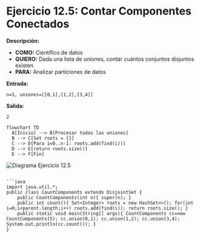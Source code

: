 # Ejercicio 12.5: Contar Componentes Conectados  
**Descripción:**  
- **COMO:** Científico de datos  
- **QUIERO:** Dada una lista de uniones, contar cuántos conjuntos disjuntos existen  
- **PARA:** Analizar particiones de datos  

**Entrada:**  
```
n=5, uniones=[[0,1],[1,2],[3,4]]
```

**Salida:**  
```
2
```

```mermaid
flowchart TD
  A[Inicio] --> B[Procesar todas las uniones]  
  B --> C[Set roots = {}]  
  C --> D[Para i=0..n-1: roots.add(find(i))]  
  D --> E[return roots.size()]  
  E --> F[Fin]
```

![Diagrama Ejercicio 12.5](diagram5.png)
```

```java
import java.util.*;
public class CountComponents extends DisjointSet {
    public CountComponents(int n){ super(n); }
    public int count(){ Set<Integer> roots = new HashSet<>(); for(int i=0;i<parent.length;i++) roots.add(find(i)); return roots.size(); }
    public static void main(String[] args){ CountComponents cc=new CountComponents(5); cc.union(0,1); cc.union(1,2); cc.union(3,4); System.out.println(cc.count()); }
}
```